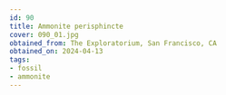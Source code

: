 ```yaml
---
id: 90
title: Ammonite perisphincte
cover: 090_01.jpg
obtained_from: The Exploratorium, San Francisco, CA
obtained_on: 2024-04-13
tags:
- fossil
- ammonite
---
```

